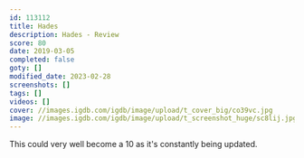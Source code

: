 ```yaml
---
id: 113112
title: Hades
description: Hades - Review
score: 80
date: 2019-03-05
completed: false
goty: []
modified_date: 2023-02-28
screenshots: []
tags: []
videos: []
cover: //images.igdb.com/igdb/image/upload/t_cover_big/co39vc.jpg
image: //images.igdb.com/igdb/image/upload/t_screenshot_huge/sc8lij.jpg
---
```

This could very well become a 10 as it's constantly being updated.
